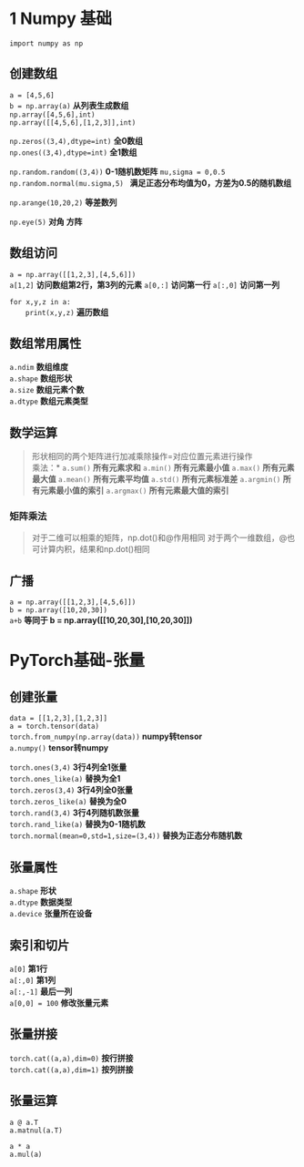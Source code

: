 # 1 Numpy 基础
` import numpy as np `

## 创建数组
`a = [4,5,6]`  
`b = np.array(a)`  **从列表生成数组**  
`np.array([4,5,6],int)`  
`np.array([[4,5,6],[1,2,3]],int)`

`np.zeros((3,4),dtype=int)`  **全0数组**  
`np.ones((3,4),dtype=int)` **全1数组**  

`np.random.random((3,4))` **0-1随机数矩阵**
`mu,sigma = 0,0.5`  
`np.random.normal(mu.sigma,5) ` **满足正态分布均值为0，方差为0.5的随机数组**

`np.arange(10,20,2)` **等差数列**

`np.eye(5)` **对角 方阵**

## 数组访问
`a = np.array([[1,2,3],[4,5,6]])`  
`a[1,2]` **访问数组第2行，第3列的元素**
`a[0,:]` **访问第一行**
`a[:,0]` **访问第一列**

`for x,y,z in a:`  
&#8195;&#8195;`print(x,y,z)` **遍历数组**

## 数组常用属性
`a.ndim` **数组维度**  
`a.shape` **数组形状**  
`a.size` **数组元素个数**  
`a.dtype` **数组元素类型**  

## 数学运算
> 形状相同的两个矩阵进行加减乘除操作=对应位置元素进行操作  
> 乘法：* 
`a.sum()` **所有元素求和**
`a.min()` **所有元素最小值**
`a.max()` **所有元素最大值**
`a.mean()` **所有元素平均值**
`a.std()` **所有元素标准差**
`a.argmin()` **所有元素最小值的索引**
`a.argmax()` **所有元素最大值的索引**

### 矩阵乘法
> 对于二维可以相乘的矩阵，np.dot()和@作用相同 
> 对于两个一维数组，@也可计算内积，结果和np.dot()相同

## 广播
`a = np.array([[1,2,3],[4,5,6]])`  
`b = np.array([10,20,30])`  
`a+b` **等同于 b = np.array([[10,20,30],[10,20,30]])**


# PyTorch基础-张量

## 创建张量
`data = [[1,2,3],[1,2,3]]`  
`a = torch.tensor(data)`  
`torch.from_numpy(np.array(data))`  **numpy转tensor**  
`a.numpy()`  **tensor转numpy**  

`torch.ones(3,4)`  **3行4列全1张量**  
`torch.ones_like(a)`  **替换为全1**  
`torch.zeros(3,4)`  **3行4列全0张量**  
`torch.zeros_like(a)` **替换为全0**  
`torch.rand(3,4)`  **3行4列随机数张量**  
`torch.rand_like(a)`  **替换为0-1随机数**  
`torch.normal(mean=0,std=1,size=(3,4))` **替换为正态分布随机数**  

## 张量属性
`a.shape` **形状**  
`a.dtype` **数据类型**  
`a.device` **张量所在设备**  

## 索引和切片
`a[0]`  **第1行**  
`a[:,0]`  **第1列**  
`a[:,-1]` **最后一列**  
`a[0,0] = 100`  **修改张量元素**  

## 张量拼接
`torch.cat((a,a),dim=0)` **按行拼接**  
`torch.cat((a,a),dim=1)` **按列拼接**  

## 张量运算
`a @ a.T`  
`a.matnul(a.T)`  

`a * a`  
`a.mul(a)`  
